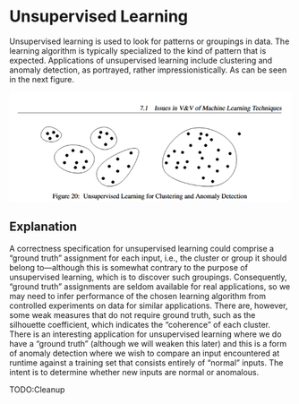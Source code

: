 # Unsupervised Learning

Unsupervised learning is used to look for patterns or groupings in data. The learning algorithm is
typically specialized to the kind of pattern that is expected. Applications of unsupervised learning
include clustering and anomaly detection, as portrayed, rather impressionistically.
As can be seen in the next figure.

![Unsupervised Learning Example Clustering](/Research/Safety&Validation/pic/UnsupervisedLearningForClusteringandAnomalyDetection.png)

## Explanation

A correctness specification for unsupervised learning could comprise a “ground truth” assignment
for each input, i.e., the cluster or group it should belong to—although this is somewhat contrary to
the purpose of unsupervised learning, which is to discover such groupings. Consequently, “ground
truth” assignments are seldom available for real applications, so we may need to infer performance
of the chosen learning algorithm from controlled experiments on data for similar applications. There
are, however, some weak measures that do not require ground truth, such as the silhouette coefficient,
which indicates the “coherence” of each cluster.
There is an interesting application for unsupervised learning where we do have a “ground truth”
(although we will weaken this later) and this is a form of anomaly detection where we wish to compare
an input encountered at runtime against a training set that consists entirely of “normal” inputs. The
intent is to determine whether new inputs are normal or anomalous.

TODO:Cleanup
